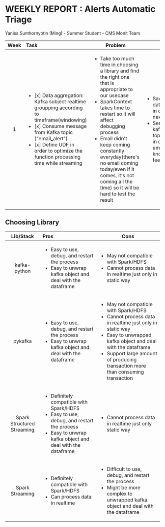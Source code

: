 WEEKLY REPORT : **Alerts Automatic Triage**
==============
Yanisa Sunthornyotin (Ming) - Summer Student - CMS Monit Team

|Week|        Task        |  Problem  | Next Step  | 
|:----:|:--------|------------| ------------|
| 1     | <ul><li>[x] Data aggregation: Kafka subject realtime groupping according to timeframe(windowing)</li><li>[x] Consume message from Kafka topic ("email_alert")</li><li>[x] Define UDF in order to optimize the function processing time while streaming</li></ul>| <ul><li> Take too much time in choosing a library and find the right one that is appropriate to our usecase</li><li>SparkContext takes time to restart so it will affect debugging process</li> <li> Email didn't keep coming constantly everyday(there's no email coming today/even if it comes, it's not coming all the time) so it will be hard to test the result</li><ul> | <ul><li>Saving realtime dataframe to HDFS in order to process next (training data)</li> <li> Sending alert to kafka topic("snow_ticket") in order to send an email but still don't know how to get feedback from user</li><ul> |

Choosing Library
--------------
|Lib/Stack|        Pros        |  Cons  |
|:----:|:--------|------------| 
| kafka-python     | <ul><li>Easy to use, debug, and restart the process</li><li>Easy to unwrap kafka object and deal with the dataframe</li></ul>| <ul><li>May not compatible with Spark/HDFS</li><li> Cannot process data in realtime just only in static way</li><ul> |
| pykafka     | <ul><li>Easy to use, debug, and restart the process</li><li>Easy to unwrap kafka object and deal with the dataframe</li></ul>| <ul><li>May not compatible with Spark/HDFS</li><li> Cannot process data in realtime just only in static way</li><li>Easy to unwrapped kafka object and deal with the dataframe</li><li>Support large amount of producing transaction more than consuming transaction</li><ul> |
| Spark Structured Streaming     |  <ul><li> Definitely compatible with Spark/HDFS</li><li>Easy to use, debug, and restart the process</li><li>Easy to unwrap kafka object and deal with the dataframe</li><ul> |<ul><li> Cannot process data in realtime just only static way</li></ul>| 
| Spark Streaming     |  <ul><li> Definitely compatible with Spark/HDFS</li><li> Can process data in realtime</li><ul> |<ul><li>Difficult to use, debug, and restart the process</li><li>Might be more complex to unwrapped kafka object and deal with the dataframe</li></ul>| 
